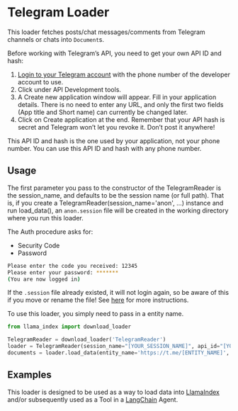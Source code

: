 # Telegram Loader

This loader fetches posts/chat messages/comments from Telegram channels or chats into `Document`s. 

Before working with Telegram’s API, you need to get your own API ID and hash:

1. [Login to your Telegram account](https://my.telegram.org) with the phone number of the developer account to use.
2. Click under API Development tools.
3. A Create new application window will appear. Fill in your application details. There is no need to enter any URL, and only the first two fields (App title and Short name) can currently be changed later.
4. Click on Create application at the end. Remember that your API hash is secret and Telegram won’t let you revoke it. Don’t post it anywhere!

This API ID and hash is the one used by your application, not your phone number. You can use this API ID and hash with any phone number.

## Usage

The first parameter you pass to the constructor of the TelegramReader is the session_name, and defaults to be the session name (or full path). That is, if you create a TelegramReader(session_name='anon', ...) instance and run load_data(), an `anon.session` file will be created in the working directory where you run this loader. 

The Auth procedure asks for:

- Security Code
- Password

```bash
Please enter the code you received: 12345
Please enter your password: *******
(You are now logged in)
```

If the `.session` file already existed, it will not login again, so be aware of this if you move or rename the file! See [here](https://docs.telethon.dev/en/stable/index.html) for more instructions.

To use this loader, you simply need to pass in a entity name.

```python
from llama_index import download_loader

TelegramReader = download_loader('TelegramReader')
loader = TelegramReader(session_name="[YOUR_SESSION_NAME]", api_id="[YOUR_API_ID]", api_hash="[YOUR_API_HASH]", phone_number="[YOUR_PHONE_NUMBER]")
documents = loader.load_data(entity_name='https://t.me/[ENTITY_NAME]', limit=100)
```

## Examples

This loader is designed to be used as a way to load data into [LlamaIndex](https://github.com/run-llama/llama_index/tree/main/llama_index) and/or subsequently used as a Tool in a [LangChain](https://github.com/hwchase17/langchain) Agent.
